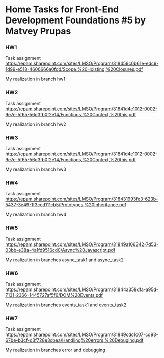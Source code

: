 # Home Tasks for Front-End Development Foundations #5 by Matvey Prupas

### HW1 

Task assignment https://epam.sharepoint.com/sites/LMSO/Program/318459c0b61e-edc9-1d99-e518-4606666a0fdd/Scope,%20Hoisting,%20Closures.pdf

My realization in branch hw1

### HW2 

Task assignment https://epam.sharepoint.com/sites/LMSO/Program/31841d4e1012-0002-9e7e-5f65-56d3fb0f2e14/Functions,%20Context,%20this.pdf

My realization in branch hw2

### HW3 

Task assignment https://epam.sharepoint.com/sites/LMSO/Program/31841d4e1012-0002-9e7e-5f65-56d3fb0f2e14/Functions,%20Context,%20this.pdf

My realization in branch hw3

### HW4

Task assignment https://epam.sharepoint.com/sites/LMSO/Program/318431993fe3-623b-5437-3e49-1f3ccd111cb5/Prototypes,%20Inheritance.pdf

My realization in branch hw4

### HW5

Task assignment https://epam.sharepoint.com/sites/LMSO/Program/31849a106342-7d53-03bb-e38a-4a1fd9516cd0/Async%20Javascript.pdf

My realization in branches async_task1 and async_task2

### HW6

Task assignment https://epam.sharepoint.com/sites/LMSO/Program/31844a358dfa-a95d-7131-2366-1445727af5f6/DOM%20Events.pdf

My realization in branches events_task1 and events_task2

### HW7

Task assignment https://epam.sharepoint.com/sites/LMSO/Program/31849cdc1c07-cd93-67be-b3cf-d3f728e3cbea/Handling%20errors,%20Debuging.pdf

My realization in branches error and debugging
